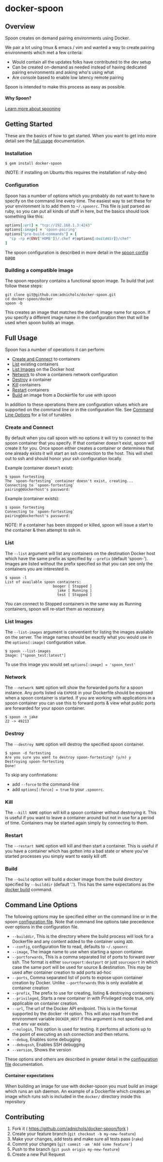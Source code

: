 # docker-spoon

## Overview
Spoon creates on demand pairing environments using Docker.

We pair a lot using tmux & emacs / vim and wanted a way to create
pairing environments which met a few criteria:

- Would contain all the updates folks have contributed to the dev setup
- Can be created on-demand as needed instead of having dedicated pairing
  environments and asking who's using what
- Are console based to enable low latency remote pairing

Spoon is intended to make this process as easy as possible.

#### Why Spoon?
[Learn more about spooning](https://www.youtube.com/watch?v=dYBjVTMUQY0)


## Getting Started
These are the basics of how to get started. When you want to get into
more detail see the [full usage](#full-usage) documentation.

### Installation

```
$ gem install docker-spoon
```
(NOTE: if installing on Ubuntu this requires the installation of ruby-dev)

### Configuration

Spoon has a number of options which you probably do not want to have to
specify on the command line every time. The easiest way to set these for
your environment is to add them to `~/.spoonrc`. This file is just
parsed as ruby, so you can put all kinds of stuff in here, but the
basics should look something like this:

```ruby
options[:url] = "tcp://192.168.1.3:4243"
options[:image] = 'spoon-pairing'
options["pre-build-commands"] = [
  "cp -rp #{ENV['HOME']}/.chef #{options[:builddir]}/chef"
]
```

The spoon configuration is described in more detail in the [spoon config
page](README_config.md)

### Building a compatible image

The spoon repository contains a functional spoon image. To build that just follow these steps:

```
git clone git@github.com:adnichols/docker-spoon.git
cd docker-spoon/docker
spoon -b
```

This creates an image that matches the default image name for spoon. If
you specify a different image name in the configuration then that will
be used when spoon builds an image.

## Full Usage

Spoon has a number of operations it can perform:

- [Create and Connect](#create-and-connect) to containers
- [List](#list) existing containers
- [List Images](#list-images) on the Docker host
- [Network](#network) to show a containers network configuration
- [Destroy](#destroy) a container
- [Kill](#kill) containers
- [Restart](#restart) containers
- [Build](#build) an image from a Dockerfile for use with spoon

In addition to these operations there are configuration values which are
supported on the command line or in the configuration file. See [Command
Line Options](#command-line-options) for a list of tunables

### Create and Connect

By default when you call spoon with no options it will try to connect to
the spoon container that you specify. If that container doesn't exist,
spoon will create it for you. Once spoon either creates a container or
determines that one already exists it will start an ssh connection to
the host. This will shell out to ssh and should honor your ssh
configuration locally.

Example (container doesn't exist):
```
$ spoon fortesting
The `spoon-fortesting` container doesn't exist, creating...
Connecting to `spoon-fortesting`
pairing@dockerhost's password:
```

Example (container exists):
```
$ spoon fortesting
Connecting to `spoon-fortesting`
pairing@dockerhost's password:
```

NOTE: If a container has been stopped or killed, spoon will issue a
start to the container & then attempt to ssh in.

### List

The `--list` argument will list any containers on the destination Docker
host which have the same prefix as specified by `--prefix` (default
'spoon-'). Images are listed without the prefix specified so that you
can see only the containers you are interested in.

```shell
$ spoon -l
List of available spoon containers:
                      booger [ Stopped ]
                        jake [ Running ]
                        test [ Stopped ]
```

You can connect to Stopped containers in the same way as Running
containers, spoon will re-start them as necessary.

### List Images

The `--list-images` argument is conventient for listing the images available
on the server. The image names should be exactly what you would use in the 
`options[:image]` configuration value.

```
$ spoon --list-images
Image: ["spoon_test:latest"]
```

To use this image you would set `options[:image] = 'spoon_test'`

### Network

The `--network NAME` option will show the forwarded ports for a spoon
instance. Any ports listed via `EXPOSE` in your Dockerfile should be
exposed when a spoon container is started. If you are working with
applications in a spoon container you can use this to forward ports &
view what public ports are forwarded for your spoon container.

```
$ spoon -n jake
22 -> 49213
```

### Destroy

The `--destroy NAME` option will destroy the specified spoon container.

```shell
$ spoon -d fortesting
Are you sure you want to destroy spoon-fortesting? (y/n) y
Destroying spoon-fortesting
Done!
```

To skip any confirmations:

  * add `--force` to the command-line
  * add `options[:force] = true` to your `.spoonrc`.

### Kill

The `--kill NAME` option will kill a spoon container without destroying
it. This is useful if you want to leave a container around but not in
use for a period of time. Containers may be started again simply by
connecting to them.

### Restart

The `--restart NAME` option will kill and then start a container. This
is useful if you have a container which has gotten into a bad state or
where you've started processes you simply want to easily kill off. 

### Build

The `--build` option will build a docker image from the build directory
specified by `--builddir` (default '.'). This has the same expectations
as the [docker
build](https://docs.docker.com/reference/commandline/cli/#build)
command.

## Command Line Options

The following options may be specified either on the command line or in
the spoon [configuration file](README_config.md). Note that command line
options take precedence over options in the configuration file. 

- `--builddir`, This is the directory where the build process will look
  for a Dockerfile and any content added to the container using `ADD`.
- `--config`, configuration file to read, defaults to `~/.spoonrc`
- `--image`, The image name to use when starting a spoon container.
- `--portforwards`, This is a comma separated list of ports to forward
  over ssh. The format is either `sourceport:destport` or  just
  `sourceport` in which case the same port will be used for source &
  destination.  This may be used after container creation to add ports
  ad-hoc
- `--ports`, Comma separated list of ports to expose upon container
  creation by Docker. Unlike `--portforwards` this is only available at
	container creation
- `--prefix`, The prefix to use for creating, listing & destroying
  containers.
- `--privileged`, Starts a new container in with Privileged mode true,
  only applicable on container creation.
- `--url`, The url of the Docker API endpoint. This is in the format
  supported by the docker -H option. This will also read from the
environment variable `DOCKER_HOST` if this argument is not specified and
that env var exists.
- `--nologin`, This option is used for testing. It performs all actions
  up to the point of executing an ssh connection and then returns.
- `--debug`, Enables some debugging
- `--debugssh`, Enables SSH debugging
- `--version`, Shows the version

These options and others are described in greater detail in the [configuration
file](README_config.md) documentation.

#### Container expectations

When building an image for use with docker-spoon you must build an
image which runs an ssh daemon. An example of a Dockerfile which
creates an image which runs ssh is included in the `docker/`
directory inside this repository

## Contributing

1. Fork it ( https://github.com/adnichols/docker-spoon/fork )
2. Create your feature branch (`git checkout -b my-new-feature`)
3. Make your changes, add tests and make sure all tests pass (`rake`)
4. Commit your changes (`git commit -am 'Add some feature'`)
5. Push to the branch (`git push origin my-new-feature`)
6. Create a new Pull Request


